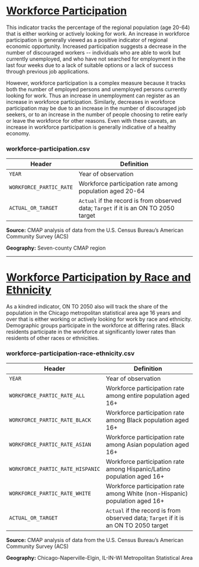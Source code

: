 # [Workforce Participation](https://www.cmap.illinois.gov/2050/indicators/workforce-participation)

This indicator tracks the percentage of the regional population (age 20-64) that is either working or actively looking for work. An increase in workforce participation is generally viewed as a positive indicator of regional economic opportunity. Increased participation suggests a decrease in the number of discouraged workers -- individuals who are able to work but currently unemployed, and who have not searched for employment in the last four weeks due to a lack of suitable options or a lack of success through previous job applications.

However, workforce participation is a complex measure because it tracks both the number of employed persons and unemployed persons currently looking for work. Thus an increase in unemployment can register as an increase in workforce participation. Similarly, decreases in workforce participation may be due to an increase in the number of discouraged job seekers, or to an increase in the number of people choosing to retire early or leave the workforce for other reasons. Even with these caveats, an increase in workforce participation is generally indicative of a healthy economy.

### workforce-participation.csv

Header | Definition
-------|-----------
`YEAR` | Year of observation
`WORKFORCE_PARTIC_RATE` | Workforce participation rate among population aged 20-64
`ACTUAL_OR_TARGET` | `Actual` if the record is from observed data; `Target` if it is an ON TO 2050 target

**Source:** CMAP analysis of data from the U.S. Census Bureau’s American Community Survey (ACS)

**Geography:** Seven-county CMAP region

---

# [Workforce Participation by Race and Ethnicity](https://www.cmap.illinois.gov/2050/indicators/workforce-participation#InclusiveGrowth)

As a kindred indicator, ON TO 2050 also will track the share of the population in the Chicago metropolitan statistical area age 16 years and over that is either working or actively looking for work by race and ethnicity. Demographic groups participate in the workforce at differing rates. Black residents participate in the workforce at significantly lower rates than residents of other races or ethnicities.

### workforce-participation-race-ethnicity.csv

Header | Definition
-------|-----------
`YEAR` | Year of observation
`WORKFORCE_PARTIC_RATE_ALL` | Workforce participation rate among entire population aged 16+
`WORKFORCE_PARTIC_RATE_BLACK` | Workforce participation rate among Black population aged 16+
`WORKFORCE_PARTIC_RATE_ASIAN` | Workforce participation rate among Asian population aged 16+
`WORKFORCE_PARTIC_RATE_HISPANIC` | Workforce participation rate among Hispanic/Latino population aged 16+
`WORKFORCE_PARTIC_RATE_WHITE` | Workforce participation rate among White (non-Hispanic) population aged 16+
`ACTUAL_OR_TARGET` | `Actual` if the record is from observed data; `Target` if it is an ON TO 2050 target

**Source:** CMAP analysis of data from the U.S. Census Bureau’s American Community Survey (ACS)

**Geography:** Chicago-Naperville-Elgin, IL-IN-WI Metropolitan Statistical Area
